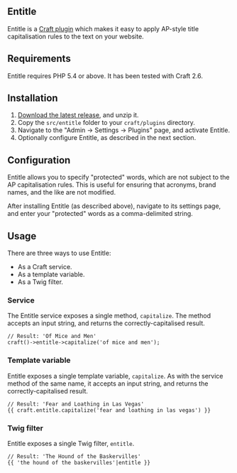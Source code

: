 ## Entitle ##
Entitle is a [Craft plugin][craft] which makes it easy to apply AP-style title capitalisation rules to the text on your website.

[craft]: https://craftcms.com "The CMS of choice for the Associated Press, appropriately enough"

## Requirements ##
Entitle requires PHP 5.4 or above. It has been tested with Craft 2.6.

## Installation ##

1. [Download the latest release][download], and unzip it.
2. Copy the `src/entitle` folder to your `craft/plugins` directory.
3. Navigate to the "Admin &rarr; Settings &rarr; Plugins" page, and activate Entitle.
4. Optionally configure Entitle, as described in the next section.

[download]: https://github.com/experience/entitle.craft-plugin/releases/latest "Download the latest release"

## Configuration ##
Entitle allows you to specify "protected" words, which are not subject to the AP capitalisation rules. This is useful for ensuring that acronyms, brand names, and the like are not modified.

After installing Entitle (as described above), navigate to its settings page, and enter your "protected" words as a comma-delimited string.

## Usage ##
There are three ways to use Entitle:

- As a Craft service.
- As a template variable.
- As a Twig filter.

### Service ###
The Entitle service exposes a single method, `capitalize`. The method accepts an input string, and returns the correctly-capitalised result.

    // Result: 'Of Mice and Men'
    craft()->entitle->capitalize('of mice and men');

### Template variable ###
Entitle exposes a single template variable, `capitalize`. As with the service method of the same name, it accepts an input string, and returns the correctly-capitalised result.

    // Result: 'Fear and Loathing in Las Vegas'
    {{ craft.entitle.capitalize('fear and loathing in las vegas') }}

### Twig filter ###
Entitle exposes a single Twig filter, `entitle`.

    // Result: 'The Hound of the Baskervilles'
    {{ 'the hound of the baskervilles'|entitle }}
    
